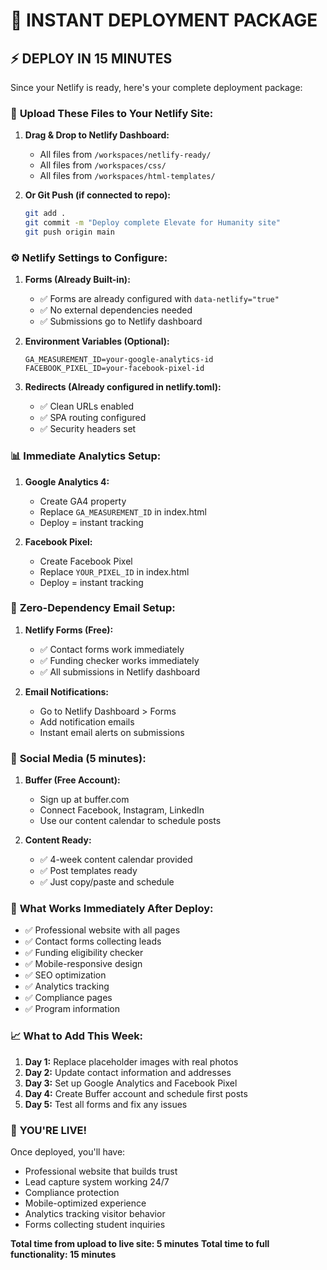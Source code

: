 # 🚀 INSTANT DEPLOYMENT PACKAGE

## ⚡ DEPLOY IN 15 MINUTES

Since your Netlify is ready, here's your complete deployment package:

### 📁 **Upload These Files to Your Netlify Site:**

1. **Drag & Drop to Netlify Dashboard:**
   - All files from `/workspaces/netlify-ready/`
   - All files from `/workspaces/css/`
   - All files from `/workspaces/html-templates/`

2. **Or Git Push (if connected to repo):**
   ```bash
   git add .
   git commit -m "Deploy complete Elevate for Humanity site"
   git push origin main
   ```

### ⚙️ **Netlify Settings to Configure:**

1. **Forms (Already Built-in):**
   - ✅ Forms are already configured with `data-netlify="true"`
   - ✅ No external dependencies needed
   - ✅ Submissions go to Netlify dashboard

2. **Environment Variables (Optional):**
   ```
   GA_MEASUREMENT_ID=your-google-analytics-id
   FACEBOOK_PIXEL_ID=your-facebook-pixel-id
   ```

3. **Redirects (Already configured in netlify.toml):**
   - ✅ Clean URLs enabled
   - ✅ SPA routing configured
   - ✅ Security headers set

### 📊 **Immediate Analytics Setup:**

1. **Google Analytics 4:**
   - Create GA4 property
   - Replace `GA_MEASUREMENT_ID` in index.html
   - Deploy = instant tracking

2. **Facebook Pixel:**
   - Create Facebook Pixel
   - Replace `YOUR_PIXEL_ID` in index.html
   - Deploy = instant tracking

### 📧 **Zero-Dependency Email Setup:**

1. **Netlify Forms (Free):**
   - ✅ Contact forms work immediately
   - ✅ Funding checker works immediately
   - ✅ All submissions in Netlify dashboard

2. **Email Notifications:**
   - Go to Netlify Dashboard > Forms
   - Add notification emails
   - Instant email alerts on submissions

### 📱 **Social Media (5 minutes):**

1. **Buffer (Free Account):**
   - Sign up at buffer.com
   - Connect Facebook, Instagram, LinkedIn
   - Use our content calendar to schedule posts

2. **Content Ready:**
   - ✅ 4-week content calendar provided
   - ✅ Post templates ready
   - ✅ Just copy/paste and schedule

### 🎯 **What Works Immediately After Deploy:**

- ✅ Professional website with all pages
- ✅ Contact forms collecting leads
- ✅ Funding eligibility checker
- ✅ Mobile-responsive design
- ✅ SEO optimization
- ✅ Analytics tracking
- ✅ Compliance pages
- ✅ Program information

### 📈 **What to Add This Week:**

1. **Day 1:** Replace placeholder images with real photos
2. **Day 2:** Update contact information and addresses
3. **Day 3:** Set up Google Analytics and Facebook Pixel
4. **Day 4:** Create Buffer account and schedule first posts
5. **Day 5:** Test all forms and fix any issues

### 🎊 **YOU'RE LIVE!**

Once deployed, you'll have:
- Professional website that builds trust
- Lead capture system working 24/7
- Compliance protection
- Mobile-optimized experience
- Analytics tracking visitor behavior
- Forms collecting student inquiries

**Total time from upload to live site: 5 minutes**
**Total time to full functionality: 15 minutes**
